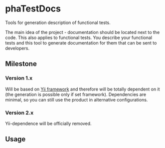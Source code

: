 phaTestDocs
======================================

Tools for generation description of functional tests.

The main idea of ​​the project - documentation should be located next to the code.
This also applies to functional tests. You describe your functional tests and this
tool to generate documentation for them that can be sent to developers.

## Milestone

### Version 1.x 

Will be based on [Yii framework](http://www.yiiframework.com/) and 
therefore will be totally dependent on it (the generation is possible only if set framework).
Dependencies are minimal, so you can still use the product in alternative configurations.

### Version 2.x

Yii-dependence will be officially removed. 

## Usage
